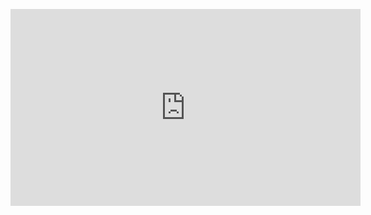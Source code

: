 <html>
<head></head>
<body>
<p align="center">
  <iframe width="560" height="315" src="https://www.youtube.com/embed/wBtC7nR9L8Y?start=1" title="YouTube video player" frameborder="0" allow="accelerometer; autoplay; clipboard-write; encrypted-media; gyroscope; picture-in-picture" allowfullscreen>
  </iframe>
</>
</body>
<html>
